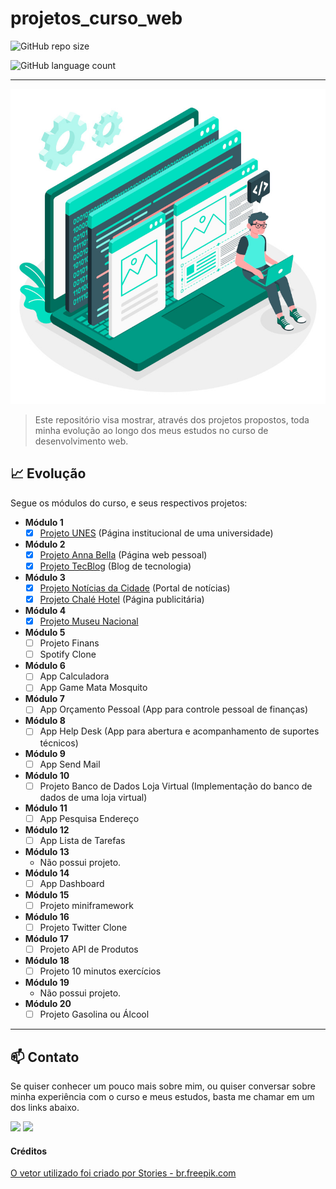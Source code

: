 # projetos_curso_web

![GitHub repo size](https://img.shields.io/github/repo-size/danigvg/projetos_curso_web?style=for-the-badge)

![GitHub language count](https://img.shields.io/github/languages/count/danigvg/projetos_curso_web?color=blueviolet&style=for-the-badge)
<hr>

![Curso Web](imagens/front2.jpg)
>Este repositório visa mostrar, através dos projetos propostos, toda minha evolução ao longo dos meus estudos no curso de desenvolvimento web.

## :chart_with_upwards_trend: Evolução
Segue os módulos do curso, e seus respectivos projetos:
 - **Módulo 1**
    - [x] [Projeto UNES](https://github.com/danigvg/projetos_curso_web/tree/master/projeto1_UNES) (Página institucional de uma universidade)
 - **Módulo 2**
    - [x] [Projeto Anna Bella](https://github.com/danigvg/projetos_curso_web/tree/master/projeto2_AnaBella) (Página web pessoal)
    - [x] [Projeto TecBlog](https://github.com/danigvg/projetos_curso_web/tree/master/projeto3_TecBlog) (Blog de tecnologia)
 - **Módulo 3**
    - [x] [Projeto Notícias da Cidade](https://github.com/danigvg/projetos_curso_web/tree/master/projeto4_NoticiaCidade) (Portal de notícias)
    - [x] [Projeto Chalé Hotel](https://github.com/danigvg/projetos_curso_web/tree/master/projeto5_ChaleHotel) (Página publicitária)
 - **Módulo 4**
    - [x] [Projeto Museu Nacional](https://github.com/danigvg/projetos_curso_web/tree/master/projeto6_MuseuNacional)
 - **Módulo 5**
    - [ ] Projeto Finans
    - [ ] Spotify Clone
 - **Módulo 6**
    - [ ] App Calculadora
    - [ ] App Game Mata Mosquito
 - **Módulo 7**
    - [ ] App Orçamento Pessoal (App para controle pessoal de finanças)
 - **Módulo 8**
    - [ ] App Help Desk (App para abertura e acompanhamento de suportes técnicos)
 - **Módulo 9**
    - [ ] App Send Mail
 - **Módulo 10**
    - [ ] Projeto Banco de Dados Loja Virtual (Implementação do banco de dados de uma loja virtual)
 - **Módulo 11**
    - [ ] App Pesquisa Endereço
 - **Módulo 12**
    - [ ] App Lista de Tarefas
 - **Módulo 13**
    - Não possui projeto.
 - **Módulo 14**
    - [ ] App Dashboard
 - **Módulo 15**
    - [ ] Projeto miniframework
 - **Módulo 16**
    - [ ] Projeto Twitter Clone
 - **Módulo 17**
    - [ ] Projeto API de Produtos
 - **Módulo 18**
    - [ ] Projeto 10 minutos exercícios
 - **Módulo 19**
    - Não possui projeto.
 - **Módulo 20**
    - [ ] Projeto Gasolina ou Álcool
<hr>

## :mailbox: Contato
Se quiser conhecer um pouco mais sobre mim, ou quiser conversar sobre minha experiência com o curso e meus estudos, basta me chamar em um dos links abaixo.

<p>
   <a href="https://www.linkedin.com/in/danigvg/" alt="Linkedin">
     <img src="https://img.shields.io/badge/-Linkedin-0e76a8?style=flat-square&logo=Linkedin&logoColor=white&link=https://www.linkedin.com/in/danigvg/" /></a>
   <a href="danigvg@gmail.com" alt="Gmail">
     <img src="https://img.shields.io/badge/-Gmail-FF0000?style=flat-square&labelColor=FF0000&logo=gmail&logoColor=white&link=danigvg@gmail.com"/></a>   
</p>

#### Créditos

<a href='https://br.freepik.com/vetores/teia'>O vetor utilizado foi criado por Stories - br.freepik.com</a>
